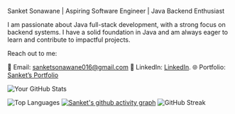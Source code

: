 

Sanket Sonawane | Aspiring Software Engineer | Java Backend Enthusiast

I am passionate about Java full-stack development, with a strong focus on backend systems. I have a solid foundation in Java and am always eager to learn and contribute to impactful projects.

Reach out to me:

📧 Email: sanketsonawane016@gmail.com
💼 LinkedIn: [LinkedIn](https://www.linkedin.com/in/sanket-sonawane-74a873253?utm_source=share&utm_campaign=share_via&utm_content=profile&utm_medium=android_app).
🌐 Portfolio: [Sanket’s Portfolio](https://showcase.talenlio.com/w/Resume-52744)

![Your GitHub Stats](https://github-readme-stats.vercel.app/api?username=Sanket2321&show_icons=true&hide=prs,issues&count_private=true)

![Top Languages](https://github-readme-stats.vercel.app/api/top-langs/?username=Sanket2321)
[![Sanket's github activity graph](https://github-readme-activity-graph.vercel.app/graph?username=Sanket2321)](https://github.com/Sanket2321/github-readme-activity-graph)
![GitHub Streak](https://streak-stats.demolab.com/?user=Sanket2321&theme=dark)











